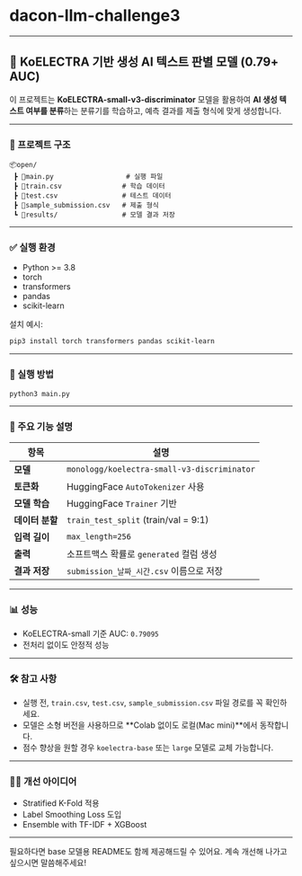 # dacon-llm-challenge3

---

## 🧠 KoELECTRA 기반 생성 AI 텍스트 판별 모델 (0.79+ AUC)

이 프로젝트는 **KoELECTRA-small-v3-discriminator** 모델을 활용하여 **AI 생성 텍스트 여부를 분류**하는 분류기를 학습하고, 예측 결과를 제출 형식에 맞게 생성합니다.

---

### 📁 프로젝트 구조

```
📦open/
 ┣ 📄main.py                  # 실행 파일
 ┣ 📄train.csv               # 학습 데이터
 ┣ 📄test.csv                # 테스트 데이터
 ┣ 📄sample_submission.csv   # 제출 형식
 ┗ 📁results/                # 모델 결과 저장
```

---

### ✅ 실행 환경

* Python >= 3.8
* torch
* transformers
* pandas
* scikit-learn

설치 예시:

```bash
pip3 install torch transformers pandas scikit-learn
```

---

### 🚀 실행 방법

```bash
python3 main.py
```

---

### 🧩 주요 기능 설명

| 항목         | 설명                                          |
| ---------- | ------------------------------------------- |
| **모델**     | `monologg/koelectra-small-v3-discriminator` |
| **토큰화**    | HuggingFace `AutoTokenizer` 사용              |
| **모델 학습**  | HuggingFace `Trainer` 기반                    |
| **데이터 분할** | `train_test_split` (train/val = 9:1)        |
| **입력 길이**  | `max_length=256`                            |
| **출력**     | 소프트맥스 확률로 `generated` 컬럼 생성                 |
| **결과 저장**  | `submission_날짜_시간.csv` 이름으로 저장              |

---

### 📊 성능

* KoELECTRA-small 기준 AUC: `0.79095`
* 전처리 없이도 안정적 성능

---

### 🛠 참고 사항

* 실행 전, `train.csv`, `test.csv`, `sample_submission.csv` 파일 경로를 꼭 확인하세요.
* 모델은 소형 버전을 사용하므로 \*\*Colab 없이도 로컬(Mac mini)\*\*에서 동작합니다.
* 점수 향상을 원할 경우 `koelectra-base` 또는 `large` 모델로 교체 가능합니다.

---

### 🙋‍♂️ 개선 아이디어

* Stratified K-Fold 적용
* Label Smoothing Loss 도입
* Ensemble with TF-IDF + XGBoost

---

필요하다면 base 모델용 README도 함께 제공해드릴 수 있어요. 계속 개선해 나가고 싶으시면 말씀해주세요!
